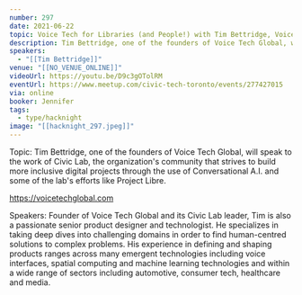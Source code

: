 ```yaml
---
number: 297
date: 2021-06-22
topic: Voice Tech for Libraries (and People!) with Tim Bettridge, Voice Tech Global
description: Tim Bettridge, one of the founders of Voice Tech Global, will speak to the work of Civic Lab, the organization's community that strives to build more inclusive digital projects through the use of Conversational A.I. and some of the lab's efforts like Project Libre.
speakers:
  - "[[Tim Bettridge]]"
venue: "[[NO_VENUE_ONLINE]]"
videoUrl: https://youtu.be/D9c3gOTolRM
eventUrl: https://www.meetup.com/civic-tech-toronto/events/277427015
via: online
booker: Jennifer
tags:
  - type/hacknight
image: "[[hacknight_297.jpeg]]"
---
```


Topic:
Tim Bettridge, one of the founders of Voice Tech Global, will speak to the work of Civic Lab, the organization's community that strives to build more inclusive digital projects through the use of Conversational A.I. and some of the lab's efforts like Project Libre.

https://voicetechglobal.com

Speakers:
Founder of Voice Tech Global and its Civic Lab leader, Tim is also a passionate senior product designer and technologist. He specializes in taking deep dives into challenging domains in order to find human-centred solutions to complex problems. His experience in defining and shaping products ranges across many emergent technologies including voice interfaces, spatial computing and machine learning technologies and within a wide range of sectors including automotive, consumer tech, healthcare and media.